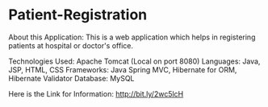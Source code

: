# Patient-Registration

About this Application:
This is a web application which helps in registering patients at hospital or doctor's office. 

Technologies Used:
    Apache Tomcat (Local on port 8080)
    Languages: Java, JSP, HTML, CSS
    Frameworks: Java Spring MVC, Hibernate for ORM, Hibernate Validator 
    Database: MySQL

Here is the Link for Information:
http://bit.ly/2wc5lcH
